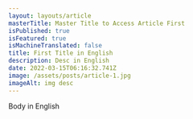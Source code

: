 ```yaml
---
layout: layouts/article
masterTitle: Master Title to Access Article First
isPublished: true
isFeatured: true
isMachineTranslated: false
title: First Title in English
description: Desc in English
date: 2022-03-15T06:16:32.741Z
image: /assets/posts/article-1.jpg
imageAlt: img desc
---
```


Body in English
